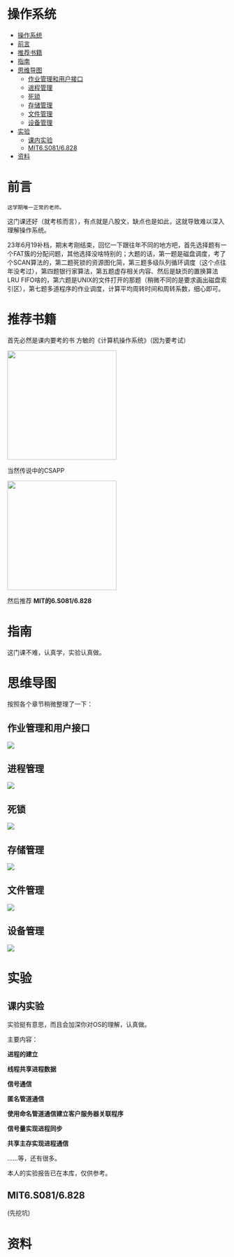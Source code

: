 # 操作系统
- [操作系统](#操作系统)
- [前言](#前言)
- [推荐书籍](#推荐书籍)
- [指南](#指南)
- [思维导图](#思维导图)
  - [作业管理和用户接口](#作业管理和用户接口)
  - [进程管理](#进程管理)
  - [死锁](#死锁)
  - [存储管理](#存储管理)
  - [文件管理](#文件管理)
  - [设备管理](#设备管理)
- [实验](#实验)
  - [课内实验](#课内实验)
  - [MIT6.S081/6.828](#mit6s0816828)
- [资料](#资料)

# 前言
    这学期唯一正常的老师。

这门课还好（就考核而言），有点就是八股文，缺点也是如此，这就导致难以深入理解操作系统。

23年6月19补档，期末考刚结束，回忆一下跟往年不同的地方吧，首先选择题有一个FAT簇的分配问题，其他选择没啥特别的；大题的话，第一题是磁盘调度，考了个SCAN算法的，第二题死锁的资源图化简，第三题多级队列循环调度（这个点往年没考过），第四题银行家算法，第五题虚存相关内容、然后是缺页的置换算法LRU FIFO啥的，第六题是UNIX的文件打开的那题（稍微不同的是要求画出磁盘索引区），第七题多道程序的作业调度，计算平均周转时间和周转系数，细心即可。

# 推荐书籍
首先必然是课内要考的书 方敏的《计算机操作系统》（因为要考试）
<div><img src="../../images/os-book1.png" width=250 /></div>

当然传说中的CSAPP
<div><img src="../../images/arch-book3.jpg" width=250 /></div>

然后推荐 **MIT的6.S081/6.828**

# 指南
这门课不难，认真学，实验认真做。

# 思维导图
按照各个章节稍微整理了一下：

## 作业管理和用户接口
<div><img src="ch2作业管理和用户接口.png" /></div>

## 进程管理
<div><img src="ch3进程管理.png" /></div>

## 死锁
<div><img src="ch4死锁.png" /></div>

## 存储管理
<div><img src="ch5存储管理.png" /></div>

## 文件管理
<div><img src="ch6文件管理.png" /></div>

## 设备管理
<div><img src="ch7设备管理.png" /></div>

# 实验

## 课内实验
实验挺有意思，而且会加深你对OS的理解，认真做。

主要内容：

**进程的建立**

**线程共享进程数据**

**信号通信**

**匿名管道通信**

**使用命名管道通信建立客户服务器关联程序**

**信号量实现进程同步**

**共享主存实现进程通信**

......等，还有很多。

本人的实验报告已在本库，仅供参考。 

## MIT6.S081/6.828

(先挖坑)

# 资料
